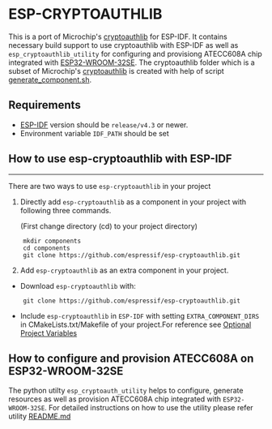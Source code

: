 # ESP-CRYPTOAUTHLIB

This is a port of Microchip's [cryptoauthlib](https://github.com/MicrochipTech/cryptoauthlib) for ESP-IDF. It contains necessary build support to use cryptoauthlib with ESP-IDF as well as `esp_cryptoauthlib_utility` for configuring and provisiong ATECC608A chip integrated with [ESP32-WROOM-32SE](https://www.espressif.com/sites/default/files/documentation/esp32-wroom-32se_datasheet_en.pdf). The cryptoauthlib folder which is a subset of Microchip's [cryptoauthlib](https://github.com/MicrochipTech/cryptoauthlib) is created with help of script [generate_component.sh](https://github.com/espressif/esp-cryptoauthlib/blob/master/generate_component.sh).

## Requirements

* [ESP-IDF](https://github.com/espressif/esp-idf) version should be `release/v4.3` or newer.
* Environment variable `IDF_PATH` should be set

## How to use esp-cryptoauthlib with ESP-IDF
---
There are two ways to use `esp-cryptoauthlib` in your project

1) Directly add `esp-cryptoauthlib` as a component in your project with following three commands.

    (First change directory (cd) to your project directory)
```
    mkdir components
    cd components
    git clone https://github.com/espressif/esp-cryptoauthlib.git
```
2) Add `esp-cryptoauthlib` as an extra component in your project.

* Download `esp-cryptoauthlib` with:
```
    git clone https://github.com/espressif/esp-cryptoauthlib.git
```
* Include  `esp-cryptoauthlib` in `ESP-IDF` with setting `EXTRA_COMPONENT_DIRS` in CMakeLists.txt/Makefile of your project.For reference see [Optional Project Variables](https://docs.espressif.com/projects/esp-idf/en/latest/esp32/api-guides/build-system.html#optional-project-variables)

## How to configure and provision ATECC608A on ESP32-WROOM-32SE
The python utilty `esp_cryptoauth_utility` helps to configure, generate resources as well as provision ATECC608A chip integrated with `ESP32-WROOM-32SE`.
For detailed instructions on how to use the utility please refer utility [README.md](https://github.com/espressif/esp-cryptoauthlib/blob/master/esp_cryptoauth_utility/README.md)
